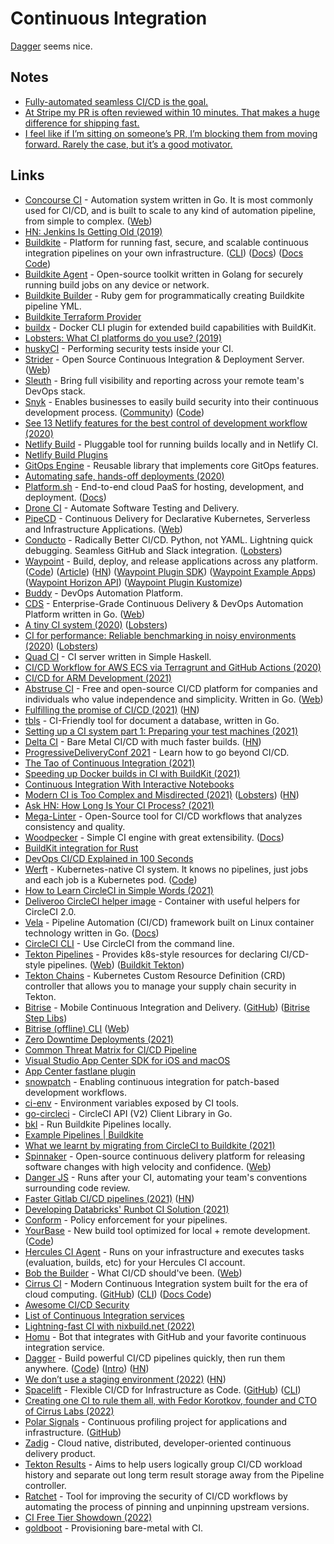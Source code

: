 # Continuous Integration

[Dagger](https://dagger.io/) seems nice.

## Notes

- [Fully-automated seamless CI/CD is the goal.](https://twitter.com/fuzzychef/status/1369325657084289029)
- [At Stripe my PR is often reviewed within 10 minutes. That makes a huge difference for shipping fast.](https://twitter.com/jlongster/status/1400511441556459523)
- [I feel like if I’m sitting on someone’s PR, I’m blocking them from moving forward. Rarely the case, but it’s a good motivator.](https://twitter.com/destroytoday/status/1400593283395555328)

## Links

- [Concourse CI](https://github.com/concourse/concourse) - Automation system written in Go. It is most commonly used for CI/CD, and is built to scale to any kind of automation pipeline, from simple to complex. ([Web](https://concourse-ci.org/))
- [HN: Jenkins Is Getting Old (2019)](https://news.ycombinator.com/item?id=19781251)
- [Buildkite](https://buildkite.com/) - Platform for running fast, secure, and scalable continuous integration pipelines on your own infrastructure. ([CLI](https://github.com/buildkite/cli)) ([Docs](https://buildkite.com/docs)) ([Docs Code](https://github.com/buildkite/docs))
- [Buildkite Agent](https://github.com/buildkite/agent) - Open-source toolkit written in Golang for securely running build jobs on any device or network.
- [Buildkite Builder](https://github.com/Gusto/buildkite-builder) - Ruby gem for programmatically creating Buildkite pipeline YML.
- [Buildkite Terraform Provider](https://github.com/buildkite/terraform-provider-buildkite)
- [buildx](https://github.com/docker/buildx) - Docker CLI plugin for extended build capabilities with BuildKit.
- [Lobsters: What CI platforms do you use? (2019)](https://lobste.rs/s/5j4vij/what_ci_platforms_do_you_use)
- [huskyCI](https://github.com/globocom/huskyCI) - Performing security tests inside your CI.
- [Strider](https://github.com/Strider-CD/strider) - Open Source Continuous Integration & Deployment Server. ([Web](http://strider-cd.github.io/))
- [Sleuth](https://www.sleuth.io/) - Bring full visibility and reporting across your remote team's DevOps stack.
- [Snyk](https://snyk.io/) - Enables businesses to easily build security into their continuous development process. ([Community](https://community.snyk.io/)) ([Code](https://github.com/snyk/snyk))
- [See 13 Netlify features for the best control of development workflow (2020)](https://www.netlify.com/blog/2020/05/12/see-13-netlify-features-for-the-best-control-of-development-workflow/)
- [Netlify Build](https://github.com/netlify/build) - Pluggable tool for running builds locally and in Netlify CI.
- [Netlify Build Plugins](https://github.com/netlify/plugins)
- [GitOps Engine](https://github.com/argoproj/gitops-engine) - Reusable library that implements core GitOps features.
- [Automating safe, hands-off deployments (2020)](https://aws.amazon.com/builders-library/automating-safe-hands-off-deployments/)
- [Platform.sh](https://platform.sh/) - End-to-end cloud PaaS for hosting, development, and deployment. ([Docs](https://docs.platform.sh/))
- [Drone CI](https://drone.io/) - Automate Software Testing and Delivery.
- [PipeCD](https://github.com/pipe-cd/pipe) - Continuous Delivery for Declarative Kubernetes, Serverless and Infrastructure Applications. ([Web](https://pipecd.dev/))
- [Conducto](https://www.conducto.com/) - Radically Better CI/CD. Python, not YAML. Lightning quick debugging. Seamless GitHub and Slack integration. ([Lobsters](https://lobste.rs/s/dx53xy/conducto_next_gen_ci_cd_python_not_yaml))
- [Waypoint](https://www.waypointproject.io/) - Build, deploy, and release applications across any platform. ([Code](https://github.com/hashicorp/waypoint)) ([Article](https://www.hashicorp.com/blog/announcing-waypoint)) ([HN](https://news.ycombinator.com/item?id=24790055)) ([Waypoint Plugin SDK](https://github.com/hashicorp/waypoint-plugin-sdk)) ([Waypoint Example Apps](https://github.com/hashicorp/waypoint-examples)) ([Waypoint Horizon API](https://github.com/hashicorp/waypoint-hzn)) ([Waypoint Plugin Kustomize](https://github.com/tcnksm/waypoint-plugin-kustomize))
- [Buddy](https://buddy.works/) - DevOps Automation Platform.
- [CDS](https://github.com/ovh/cds) - Enterprise-Grade Continuous Delivery & DevOps Automation Platform written in Go. ([Web](https://ovh.github.io/cds/))
- [A tiny CI system (2020)](https://www.0chris.com/tiny-ci-system.html) ([Lobsters](https://lobste.rs/s/fbc6wl/tiny_ci_system))
- [CI for performance: Reliable benchmarking in noisy environments (2020)](https://pythonspeed.com/articles/consistent-benchmarking-in-ci/) ([Lobsters](https://lobste.rs/s/33xrng/ci_for_performance_reliable))
- [Quad CI](https://github.com/alpacaaa/quad-ci) - CI server written in Simple Haskell.
- [CI/CD Workflow for AWS ECS via Terragrunt and GitHub Actions (2020)](https://camillovisini.com/article/terragrunt-github-actions-aws-ecs/)
- [CI/CD for ARM Development (2021)](https://turingpi.com/case-study-turing-pi-gitlab-ci-ansible/)
- [Abstruse CI](https://github.com/bleenco/abstruse) - Free and open-source CI/CD platform for companies and individuals who value independence and simplicity. Written in Go. ([Web](https://www.abstruse.cc/))
- [Fulfilling the promise of CI/CD (2021)](https://stackoverflow.blog/2021/01/19/fulfilling-the-promise-of-ci-cd/) ([HN](https://news.ycombinator.com/item?id=25843210))
- [tbls](https://github.com/k1LoW/tbls) - CI-Friendly tool for document a database, written in Go.
- [Setting up a CI system part 1: Preparing your test machines (2021)](http://www.mupuf.org/blog/2021/02/08/setting-up-a-ci-system-preparing-your-test-machine/)
- [Delta CI](https://deltaci.com/) - Bare Metal CI/CD with much faster builds. ([HN](https://news.ycombinator.com/item?id=26167222))
- [ProgressiveDeliveryConf 2021](https://progressivedeliveryconf21.heysummit.com/) - Learn how to go beyond CI/CD.
- [The Tao of Continuous Integration (2021)](https://blog.trailofbits.com/2021/02/26/the-tao-of-continuous-integration/)
- [Speeding up Docker builds in CI with BuildKit (2021)](https://pythonspeed.com/articles/speeding-up-docker-ci/)
- [Continuous Integration With Interactive Notebooks](https://nextjournal.com/blog/ci)
- [Modern CI is Too Complex and Misdirected (2021)](https://gregoryszorc.com/blog/2021/04/07/modern-ci-is-too-complex-and-misdirected/) ([Lobsters](https://lobste.rs/s/k0qhfw/modern_ci_is_too_complex_misdirected)) ([HN](https://news.ycombinator.com/item?id=26727790))
- [Ask HN: How Long Is Your CI Process? (2021)](https://news.ycombinator.com/item?id=27006465)
- [Mega-Linter](https://github.com/nvuillam/mega-linter) - Open-Source tool for CI/CD workflows that analyzes consistency and quality.
- [Woodpecker](https://github.com/woodpecker-ci/woodpecker) - Simple CI engine with great extensibility. ([Docs](https://woodpecker.laszlo.cloud/))
- [BuildKit integration for Rust](https://github.com/denzp/rust-buildkit)
- [DevOps CI/CD Explained in 100 Seconds](https://www.youtube.com/watch?v=scEDHsr3APg)
- [Werft](https://werft.dev/) - Kubernetes-native CI system. It knows no pipelines, just jobs and each job is a Kubernetes pod. ([Code](https://github.com/csweichel/werft))
- [How to Learn CircleCI in Simple Words (2021)](https://towardsdatascience.com/how-to-learn-circleci-in-simple-words-2275e4299628)
- [Deliveroo CircleCI helper image](https://github.com/deliveroo/circleci) - Container with useful helpers for CircleCI 2.0.
- [Vela](https://github.com/go-vela/server) - Pipeline Automation (CI/CD) framework built on Linux container technology written in Go. ([Docs](https://go-vela.github.io/docs/))
- [CircleCI CLI](https://github.com/CircleCI-Public/circleci-cli) - Use CircleCI from the command line.
- [Tekton Pipelines](https://github.com/tektoncd/pipeline) - Provides k8s-style resources for declaring CI/CD-style pipelines. ([Web](https://tekton.dev/)) ([Buildkit Tekton](https://github.com/vdemeester/buildkit-tekton))
- [Tekton Chains](https://github.com/tektoncd/chains) - Kubernetes Custom Resource Definition (CRD) controller that allows you to manage your supply chain security in Tekton.
- [Bitrise](https://www.bitrise.io/) - Mobile Continuous Integration and Delivery. ([GitHub](https://github.com/bitrise-io)) ([Bitrise Step Libs](https://github.com/bitrise-steplib))
- [Bitrise (offline) CLI](https://github.com/bitrise-io/bitrise) ([Web](http://app.bitrise.io/cli))
- [Zero Downtime Deployments (2021)](https://www.lpalmieri.com/posts/zero-downtime-deployments/)
- [Common Threat Matrix for CI/CD Pipeline](https://github.com/rung/threat-matrix-cicd)
- [Visual Studio App Center SDK for iOS and macOS](https://github.com/microsoft/appcenter-sdk-apple)
- [App Center fastlane plugin](https://github.com/microsoft/fastlane-plugin-appcenter)
- [snowpatch](https://github.com/ruscur/snowpatch) - Enabling continuous integration for patch-based development workflows.
- [ci-env](https://github.com/siddharthkp/ci-env) - Environment variables exposed by CI tools.
- [go-circleci](https://github.com/grezar/go-circleci) - CircleCI API (V2) Client Library in Go.
- [bkl](https://github.com/lox/bkl) - Run Buildkite Pipelines locally.
- [Example Pipelines | Buildkite](https://buildkite.com/docs/pipelines/example-pipelines)
- [What we learnt by migrating from CircleCI to Buildkite (2021)](https://hasura.io/blog/what-we-learnt-by-migrating-from-circleci-to-buildkite/)
- [Spinnaker](https://github.com/spinnaker/spinnaker) - Open-source continuous delivery platform for releasing software changes with high velocity and confidence. ([Web](https://spinnaker.io/))
- [Danger JS](https://github.com/danger/danger-js) - Runs after your CI, automating your team's conventions surrounding code review.
- [Faster Gitlab CI/CD pipelines (2021)](https://blog.nimbleways.com/let-s-make-faster-gitlab-ci-cd-pipelines/) ([HN](https://news.ycombinator.com/item?id=29502999))
- [Developing Databricks' Runbot CI Solution (2021)](https://databricks.com/blog/2021/10/14/developing-databricks-runbot-ci-solution.html)
- [Conform](https://github.com/talos-systems/conform) - Policy enforcement for your pipelines.
- [YourBase](https://yourbase.io/) - New build tool optimized for local + remote development. ([Code](https://github.com/yourbase/yb))
- [Hercules CI Agent](https://github.com/hercules-ci/hercules-ci-agent) - Runs on your infrastructure and executes tasks (evaluation, builds, etc) for your Hercules CI account.
- [Bob the Builder](https://github.com/bob-cd/bob) - What CI/CD should've been. ([Web](https://bob-cd.github.io/))
- [Cirrus CI](https://cirrus-ci.org/) - Modern Continuous Integration system built for the era of cloud computing. ([GitHub](https://github.com/cirruslabs)) ([CLI](https://github.com/cirruslabs/cirrus-cli)) ([Docs Code](https://github.com/cirruslabs/cirrus-ci-docs))
- [Awesome CI/CD Security](https://github.com/myugan/awesome-cicd-security)
- [List of Continuous Integration services](https://github.com/ligurio/awesome-ci)
- [Lightning-fast CI with nixbuild.net (2022)](https://blog.nixbuild.net/posts/2022-03-16-lightning-fast-ci-with-nixbuild-net.html)
- [Homu](https://github.com/rust-lang/homu) - Bot that integrates with GitHub and your favorite continuous integration service.
- [Dagger](https://dagger.io/) - Build powerful CI/CD pipelines quickly, then run them anywhere. ([Code](https://github.com/dagger/dagger)) ([Intro](https://dagger.io/blog/public-launch-announcement)) ([HN](https://news.ycombinator.com/item?id=30857012))
- [We don’t use a staging environment (2022)](https://squeaky.ai/blog/development/why-we-dont-use-a-staging-environment) ([HN](https://news.ycombinator.com/item?id=30899362))
- [Spacelift](https://spacelift.io/) - Flexible CI/CD for Infrastructure as Code. ([GitHub](https://github.com/spacelift-io)) ([CLI](https://github.com/spacelift-io/spacectl))
- [Creating one CI to rule them all, with Fedor Korotkov, founder and CTO of Cirrus Labs (2022)](https://about.sourcegraph.com/podcast/fedor-korotkov/)
- [Polar Signals](https://www.polarsignals.com/) - Continuous profiling project for applications and infrastructure. ([GitHub](https://github.com/polarsignals))
- [Zadig](https://github.com/koderover/zadig) - Cloud native, distributed, developer-oriented continuous delivery product.
- [Tekton Results](https://github.com/tektoncd/results) - Aims to help users logically group CI/CD workload history and separate out long term result storage away from the Pipeline controller.
- [Ratchet](https://github.com/sethvargo/ratchet) - Tool for improving the security of CI/CD workflows by automating the process of pinning and unpinning upstream versions.
- [CI Free Tier Showdown (2022)](https://earthly.dev/blog/ci-comparison/)
- [goldboot](https://github.com/goldboot/goldboot) - Provisioning bare-metal with CI.